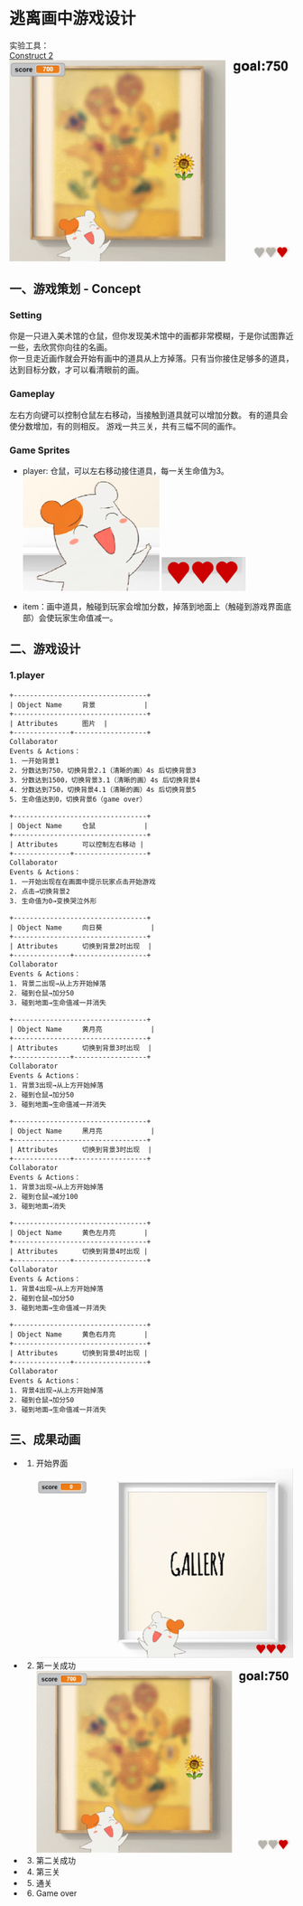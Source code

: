 # 逃离画中游戏设计
实验工具：  
[Construct 2](https://www.scirra.com/construct2)
![](images\lab08-1to2.gif)
## **一、游戏策划 - Concept**
### Setting
你是一只进入美术馆的仓鼠，但你发现美术馆中的画都非常模糊，于是你试图靠近一些，去欣赏你向往的名画。  
你一旦走近画作就会开始有画中的道具从上方掉落。只有当你接住足够多的道具，达到目标分数，才可以看清眼前的画。
### Gameplay
左右方向键可以控制仓鼠左右移动，当接触到道具就可以增加分数。
有的道具会使分数增加，有的则相反。
游戏一共三关，共有三幅不同的画作。
### Game Sprites
* player: 仓鼠，可以左右移动接住道具，每一关生命值为3。
![](images\lab08-player.PNG)
![](images\lab08-lp.PNG)

* item：画中道具，触碰到玩家会增加分数，掉落到地面上（触碰到游戏界面底部）会使玩家生命值减一。



## **二、游戏设计**
### 1.player
```
+---------------------------------+  
| Object Name     背景            |  
+---------------------------------+
| Attributes      图片  |
+--------------+------------------+
Collaborator 
Events & Actions：
1. 一开始背景1
2. 分数达到750，切换背景2.1（清晰的画）4s 后切换背景3
3. 分数达到1500，切换背景3.1（清晰的画）4s 后切换背景4
4. 分数达到750，切换背景4.1（清晰的画）4s 后切换背景5
5. 生命值达到0，切换背景6（game over）
```
```
+---------------------------------+  
| Object Name     仓鼠            |  
+---------------------------------+
| Attributes      可以控制左右移动 |
+--------------+------------------+
Collaborator 
Events & Actions：
1. 一开始出现在在画面中提示玩家点击开始游戏
2. 点击→切换背景2
3. 生命值为0→变换哭泣外形
```

```
+---------------------------------+  
| Object Name     向日葵            |  
+---------------------------------+
| Attributes      切换到背景2时出现  |
+--------------+------------------+
Collaborator 
Events & Actions：
1. 背景二出现→从上方开始掉落
2. 碰到仓鼠→加分50
3. 碰到地面→生命值减一并消失
```

```
+---------------------------------+  
| Object Name     黄月亮            |  
+---------------------------------+
| Attributes      切换到背景3时出现  |
+--------------+------------------+
Collaborator 
Events & Actions：
1. 背景3出现→从上方开始掉落
2. 碰到仓鼠→加分50
3. 碰到地面→生命值减一并消失
```

```
+---------------------------------+  
| Object Name     黑月亮            |  
+---------------------------------+
| Attributes      切换到背景3时出现  |
+--------------+------------------+
Collaborator 
Events & Actions：
1. 背景3出现→从上方开始掉落
2. 碰到仓鼠→减分100
3. 碰到地面→消失
```

```
+---------------------------------+  
| Object Name     黄色左月亮       |  
+---------------------------------+
| Attributes      切换到背景4时出现 |
+--------------+------------------+
Collaborator 
Events & Actions：
1. 背景4出现→从上方开始掉落
2. 碰到仓鼠→加分50
3. 碰到地面→生命值减一并消失
```
```
+---------------------------------+  
| Object Name     黄色右月亮       |  
+---------------------------------+
| Attributes      切换到背景4时出现 |
+--------------+------------------+
Collaborator 
Events & Actions：
1. 背景4出现→从上方开始掉落
2. 碰到仓鼠→加分50
3. 碰到地面→生命值减一并消失
```

## **三、成果动画**
* 1. 开始界面
![](images\lab08-gif1.gif)
* 2. 第一关成功
![](images\lab08-1to2.gif)
* 3. 第二关成功

* 4. 第三关
* 5. 通关
* 6. Game over
